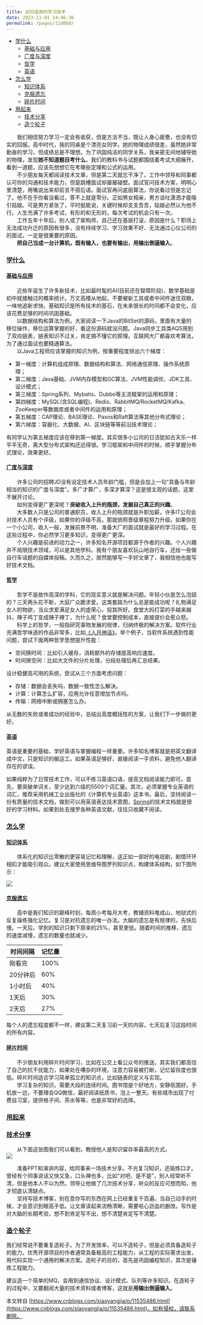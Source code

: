 ```yaml
---
title: 如何高效的学习技术
date: 2023-11-01 14:46:36
permalink: /pages/11d0b0/
---
```


*   [学什么](about:blank#what)
    *   [基础与应用](about:blank#base)
    *   [广度与深度](about:blank#wide)
    *   [哲学](about:blank#philosophy)
    *   [英语](about:blank#english)
*   [怎么学](about:blank#how)
    *   [知识体系](about:blank#system)
    *   [克服遗忘](about:blank#forget)
    *   [碎片时间](about:blank#fragment)
*   [用起来](about:blank#use)
    *   [技术分享](about:blank#share)
    *   [造个轮子](about:blank#wheel)

  我们相信努力学习一定会有收获，但是方法不当，既让人身心疲惫，也没有切实的回报。高中时代，我的同桌是个漂亮女同学。她的物理成绩很差，虽然她非常勤奋的学习，但成绩总是不理想。为了巩固纯洁的同学关系，我亲密无间地辅导她的物理，发现**她不知道题目考什么**。我们的教科书与试题都围绕着考试大纲展开，看到一道题，应该先想想它在考哪些定理和公式的运用。  
  不少朋友每天都阅读技术文章，但是第二天就忘干净了。工作中领导和同事都认可你的沟通和技术能力，但是跳槽面试却屡屡碰壁。面试官问技术方案，明明心里清楚，用嘴说出来却前言不搭后语。面试官再问底层算法，你说看过但是忘记了。他不在乎你看没看过，答不上就是零分。正如男女相亲，男方谈吐潇洒才能吸引姑娘。可是男方紧张了，平时挺能说，关键时候却支支吾吾，姑娘必然认为他不行。人生充满了许多考试，有形的和无形的，每次考试的机会只有一次。  
  工作五年十年后，别人成了架构师，自己还在基层打滚，原因是什么？职场上无法成功升迁的原因有很多，没有持续学习、学习效果不好、无法通过心仪公司的的面试，一定是很重要的原因。  
  **把自己当成一台计算机，既有输入，也要有输出，用输出倒逼输入**。

### [学什么](https://www.cnblogs.com/xiaoyangjia/p/11535486.html)

#### [基础与应用](https://www.cnblogs.com/xiaoyangjia/p/11535486.html)

  近些年诞生了许多新技术，比如最时髦的AI(目前还在智障阶段)，数学基础是初中就接触过的概率统计。万丈高楼从地起，不要被新工具或者中间件迷住双眼，一味地追新求快。基础知识是所有技术的基石，在未来很长的时间都不会变化，应该花费足够的时间巩固基础。  
  以数据结构和算法为例，大家阅读一下Java的BitSet的源码，里面有大量的移位操作，移位运算掌握的好，看这份源码就没问题。Java同步工具类AQS用到了双向链表，链表知识不过关，肯定搞不懂它的原理。互联网大厂都喜欢考算法，为了通过面试也要精通算法。  
  以Java工程师应该掌握的知识为例，按重要程度排出六个梯度：

*   第一梯度：计算机组成原理、数据结构和算法、网络通信原理、操作系统原理；
*   第二梯度：Java基础、JVM内存模型和GC算法、JVM性能调优、JDK工具、设计模式；
*   第三梯度：Spring系列、Mybatis、Dubbo等主流框架的运用和原理；
*   第四梯度：MySQL(含SQL编程)、Redis、RabbitMQ/RocketMQ/Kafka、ZooKeeper等数据库或者中间件的运用和原理；
*   第五梯度：CAP理论、BASE理论、Paxos和Raft算法等其他分布式理论；
*   第六梯度：容器化、大数据、AI、区块链等等前沿技术理论；

有同学认为第五梯度应该在移到第一梯度。其实很多小公司的日活犹如古天乐一样平平无奇，离大型分布式架构还远得很。学习框架和中间件的时候，顺手掌握分布式理论，效果更好。

#### [广度与深度](https://www.cnblogs.com/xiaoyangjia/p/11535486.html)

  许多公司的招聘JD没有设定技术人员年龄门槛，但是会加上一句“具备与年龄相当的知识的广度与深度”。多广才算广，多深才算深？这是很主观的话题，这里不展开讨论。  
  如何变得更广更深呢？**突破收入上升的瓶颈，发掘自己真正的兴趣**。  
  大多数人只是公司的普通职员，收入上升的瓶颈就是升职加薪。许多IT公司会对技术人员有个评级，如果你的评级不高，那就依照晋级章程努力升级。如果你在一个小公司，收入一般，发展前景不明，准备大厂的面试就是最好的学习过程。在这些过程中，你必然学习更多知识，变得更广更深。  
  个人兴趣是前进的动力之一，许多知名开源项目都源于作者的兴趣。个人兴趣并不局限技术领域，可以是其他学科。我有个朋友喜欢玩山地自行车，还给一些做自行车话题的自媒体投稿。久而久之，居然能够写一手好文章了，我相信他也能写好技术文档。

#### [哲学](https://www.cnblogs.com/xiaoyangjia/p/11535486.html)

  哲学不是故作高深的学科，它的现实意义就是解决问题。年轻小伙是怎么泡妞的？三天两头花不断，大庭广众跪求爱。这类套路为什么总是能成功呢？礼物满足女人的物欲，当众求爱满足女人的虚荣心，投其所好。食堂大妈打菜的手越来越抖，辣子鸡丁变成辣子辣丁，为什么呢？食堂要控制成本，直接提价会惹众怒。  
  科学上的哲学，一般指研究事物发展的规律，归纳终极的解决方案。软件行业充满哲学味道的作品非常多，比如[《人月神话》](https://item.jd.com/12401749.html)。举个例子，当软件系统遇到性能问题，尝试下面两种哲学思想提升性能：

*   空间换时间：比如引入缓存，消耗额外的存储提高响应速度。
*   时间换空间：比如大文件的分片处理，分段处理后再汇总结果。

设计稳健高可用的系统，尝试从三个方面考虑问题：

*   存储：数据会丢失吗，数据一致性怎么解决。
*   计算：计算怎么扩容，应用允许任意增加节点吗。
*   传输：网络中断或拥塞怎么办。

从无数的失败或者成功的经验中，总结出高度概括性的方案，让我们下一步做的更好。

#### [英语](https://www.cnblogs.com/xiaoyangjia/p/11535486.html)

英语是重要的基础，学好英语与掌握编程一样重要。许多知名博客就是把英文翻译成中文，只是知识的搬运工。如果英语足够好，直接阅读一手资料，避免他人翻译存在的谬误。

如果纯粹为了日常技术工作，可以不练习英语口语，提高文档阅读能力即可。首先，要突破单词关，至少达到六级的5500个词汇量。其次，必须掌握专业英语的词汇，推荐采用机械工业出版社的《计算机专业英语》这本书。最后，坚持阅读一份有质量的技术文档，做到可以用英语表达技术意图，[Spring](https://spring.io/)的技术文档就是很好的学习材料。如果到处去搜罗各种英语文献，往往只收藏不阅读。

### [怎么学](https://www.cnblogs.com/xiaoyangjia/p/11535486.html)

#### [知识体系](https://www.cnblogs.com/xiaoyangjia/p/11535486.html)

  体系化的知识比零散的更容易记忆和理解，这正如一部好的电视剧，剧情环环相扣才能吸引观众。建议大家使用思维导图罗列知识点，构建体系结构，如下图所示：

![](https://notes-img2022.oss-cn-shenzhen.aliyuncs.com/img/31085-20190607182832666-1215142380.png)

#### [克服遗忘](https://www.cnblogs.com/xiaoyangjia/p/11535486.html)

  高中是我们知识的巅峰时刻，每周小考每月大考，教辅资料堆成山，地狱式的反复操练强化记忆。复习是对抗遗忘的唯一办法。大脑的遗忘是有规律的，先快后慢。一天后，学到的知识只剩下原来的25%，甚至更低。随着时间的推移，遗忘的速度减慢，遗忘的数量也就减少。

| 时间间隔 | 记忆量 |
| -------- | ------ |
| 刚看完   | 100%   |
| 20分钟后 | 60%    |
| 1小时后  | 40%    |
| 1天后    | 30%    |
| 2天后    | 27%    |

每个人的遗忘程度都不一样，建议第二天复习前一天的内容，七天后复习这段时间的所有内容。

#### [碎片时间](https://www.cnblogs.com/xiaoyangjia/p/11535486.html)

  不少朋友利用碎片时间学习，比如在公交上看公众号的推送。其实我们都高估了自己的抗干扰能力，如果处在嘈杂的环境，注意力容易被打断，记忆留存度也很低。碎片时间适合学习简单孤立的知识点，比如链表的定义与实现。  
  学习复杂的知识，需要大段的连续时间。图书馆是个好地方，安静氛围好。手机放一边，不要理会QQ微信，最好阅读纸质书，泡上一整天。有些城市出现了付费自习室，提供格子间、茶水等等，也是非常好的选择。

### [用起来](https://www.cnblogs.com/xiaoyangjia/p/11535486.html)

### [技术分享](https://www.cnblogs.com/xiaoyangjia/p/11535486.html)

  从下面这张图我们可以看到，教授他人是知识留存率最高的方式。  
![](https://notes-img2022.oss-cn-shenzhen.aliyuncs.com/img/31085-20190527232022474-1815067006.png)

  准备PPT和演讲内容，给同事来一场技术分享。不光复习知识，还锻炼口才。曾经有个同事说话又快又急，口头禅也多，比如"对吧、是不是”，别人经常听不清，但是他本人不以为然。领导让他做了几次技术分享，听众的反应可想而知，他才彻底认清缺点。  
  坚持写技术博客，别在意你写的东西在网上已经重复千百遍。当自己动手的时候，才会意识到眼高手低。让文章读起来流畅清晰，需要呕心沥血的删改。写作是对大脑的长期考验，想不到肯定写不出，想不清楚肯定写不清楚。

### [造个轮子](https://www.cnblogs.com/xiaoyangjia/p/11535486.html)

我们经常说不要重复造轮子。为了开发效率，可以不造轮子，但是必须具备造轮子的能力。优秀开源项目的作者通常具备极高的工程能力，从工程的实际需求出发，用代码实现一个通用的解决方案。造轮子的目的，首先是巩固编程知识，其次是锤炼工程能力。

建议造一个简单的MQ，会用到通信协议、设计模式、队列等许多知识。在造轮子的过程中，又要翻阅大量的技术资料或者博客，这就是**用输出倒逼输入**。

  

本文转自 [https://www.cnblogs.com/xiaoyangjia/p/11535486.html](https://www.cnblogs.com/xiaoyangjia/p/11535486.html)，如有侵权，请联系删除。
